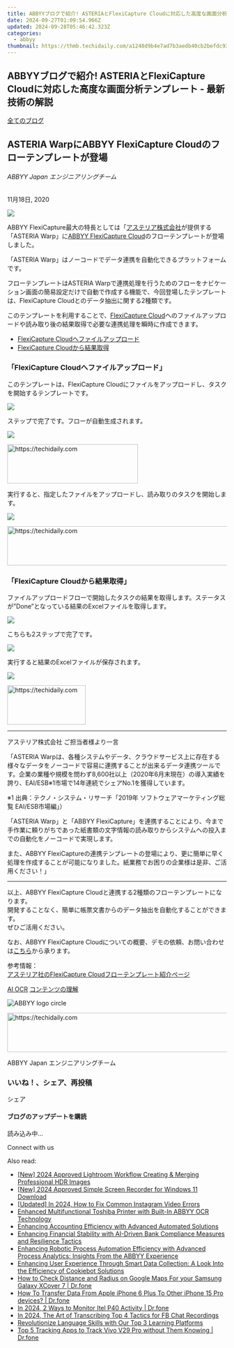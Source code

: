 ```yaml
---
title: ABBYYブログで紹介! ASTERIAとFlexiCapture Cloudに対応した高度な画面分析テンプレート - 最新技術の解説
date: 2024-09-27T01:09:54.966Z
updated: 2024-09-28T05:46:42.323Z
categories:
  - abbyy
thumbnail: https://thmb.techidaily.com/a1248d9b4e7ad7b3aedb40cb2befdc93715f7a75414c6458bd1e077bee973ffa.jpg
---
```


## ABBYYブログで紹介! ASTERIAとFlexiCapture Cloudに対応した高度な画面分析テンプレート - 最新技術の解説

[全てのブログ](https://tools.techidaily.com/abbyy/products/)

## ASTERIA WarpにABBYY FlexiCapture Cloudのフローテンプレートが登場

###### ABBYY Japan エンジニアリングチーム

11月18日, 2020

![](https://static2.abbyy.com/abbyycommedia/30144/05b-fccloud-asteria-blog-cover2-848x444.jpg) 

ABBYY FlexiCapture最大の特長としては「[アステリア株式会社](https://www.asteria.com/jp/)が提供する「ASTERIA Warp」に[ABBYY FlexiCapture Cloud](https://tools.techidaily.com/abbyy/products/)のフローテンプレートが登場しました。

「ASTERIA Warp」はノーコードでデータ連携を自動化できるプラットフォームです。

フローテンプレートはASTERIA Warpで連携処理を行うためのフローをナビケーション画面の簡易設定だけで自動で作成する機能で、今回登場したテンプレートは、FlexiCapture Cloudとのデータ抽出に関する2種類です。

このテンプレートを利用することで、[FlexiCapture Cloud](https://tools.techidaily.com/abbyy/products/)へのファイルアップロードや読み取り後の結果取得で必要な連携処理を瞬時に作成できます。

* [FlexiCapture Cloudへファイルアップロード](https://www.asteria.com/jp/warp/feature/template/FlexiCaptureCloud%5Fupload)
* [FlexiCapture Cloudから結果取得](https://www.asteria.com/jp/warp/feature/template/FlexiCaptureCloud%5Fdownload)

### **「FlexiCapture Cloudへファイルアップロード」**

 このテンプレートは、FlexiCapture Cloudにファイルをアップロードし、タスクを開始するテンプレートです。

![](https://static1.abbyy.com/abbyycommedia/30104/pic-1.png)

ステップで完了です。フローが自動生成されます。

![](https://static1.abbyy.com/abbyycommedia/30105/pic-2.png)

<!-- affiliate ads begin -->
<a href="https://aligracehair.sjv.io/c/5597632/2006941/19272" target="_top" id="2006941">
  <img src="//a.impactradius-go.com/display-ad/19272-2006941" border="0" alt="https://techidaily.com" width="300" height="90"/>
</a>
<img height="0" width="0" src="https://aligracehair.sjv.io/i/5597632/2006941/19272" style="position:absolute;visibility:hidden;" border="0" />
<!-- affiliate ads end -->

実行すると、指定したファイルをアップロードし、読み取りのタスクを開始します。

![](https://static1.abbyy.com/abbyycommedia/30106/pic-3.png)

<!-- affiliate ads begin -->
<a href="https://appsumo.8odi.net/c/5597632/2094428/7443" target="_top" id="2094428">
  <img src="//a.impactradius-go.com/display-ad/7443-2094428" border="0" alt="https://techidaily.com" width="728" height="90"/>
</a>
<img height="0" width="0" src="https://appsumo.8odi.net/i/5597632/2094428/7443" style="position:absolute;visibility:hidden;" border="0" />
<!-- affiliate ads end -->

### **「FlexiCapture Cloudから結果取得」**

ファイルアップロードフローで開始したタスクの結果を取得します。ステータスが”Done”となっている結果のExcelファイルを取得します。

![](https://static1.abbyy.com/abbyycommedia/30107/pic-4.png)

こちらも2ステップで完了です。

![](https://static1.abbyy.com/abbyycommedia/30108/pic-5.png)

実行すると結果のExcelファイルが保存されます。

![](https://static1.abbyy.com/abbyycommedia/30109/pic-6.png)

<!-- affiliate ads begin -->
<a href="https://25home.pxf.io/c/5597632/2148639/16836" target="_top" id="2148639">
  <img src="//a.impactradius-go.com/display-ad/16836-2148639" border="0" alt="https://techidaily.com" width="180" height="90"/>
</a>
<img height="0" width="0" src="https://25home.pxf.io/i/5597632/2148639/16836" style="position:absolute;visibility:hidden;" border="0" />
<!-- affiliate ads end -->

---

アステリア株式会社 ご担当者様より一言

「ASTERIA Warpは、各種システムやデータ、クラウドサービス上に存在する様々なデータをノーコードで容易に連携することが出来るデータ連携ツールです。企業の業種や規模を問わず8,600社以上（2020年6月末現在）の導入実績を誇り、EAI/ESB※1市場で14年連続でシェアNo.1を獲得しています。

※1 出典：テクノ・システム・リサーチ「2019年 ソフトウェアマーケティング総覧 EAI/ESB市場編」）

「ASTERIA Warp」と「ABBYY FlexiCapture」を連携することにより、今まで手作業に頼りがちであった紙書類の文字情報の読み取りからシステムへの投入までの自動化をノーコードで実現します。

また、ABBYY FlexiCaptureの連携テンプレートの登場により、更に簡単に早く処理を作成することが可能になりました。紙業務でお困りの企業様は是非、ご活用ください！」

---

以上、ABBYY FlexiCapture Cloudと連携する2種類のフローテンプレートになります。  
開発することなく、簡単に帳票文書からのデータ抽出を自動化することができます。  
ぜひご活用ください。

なお、ABBYY FlexiCapture Cloudについての概要、デモの依頼、お問い合わせは[こちら](https://tools.techidaily.com/abbyy/products/)から承ります。

参考情報：  
[アステリア社のFlexiCapture Cloudフローテンプレート紹介ページ](https://www.asteria.com/jp/warp/blog/20200929/83665.html)

[AI OCR](https://tools.techidaily.com/abbyy/products/) [コンテンツの理解](https://tools.techidaily.com/abbyy/products/) 

![ABBYY logo circle](https://static5.abbyy.com/abbyycommedia/29971/abbyy-logo-2021-blog-99x99.png)

<!-- affiliate ads begin -->
<a href="https://aligracehair.sjv.io/c/5597632/1884002/19272" target="_top" id="1884002">
  <img src="//a.impactradius-go.com/display-ad/19272-1884002" border="0" alt="https://techidaily.com" width="728" height="90"/>
</a>
<img height="0" width="0" src="https://aligracehair.sjv.io/i/5597632/1884002/19272" style="position:absolute;visibility:hidden;" border="0" />
<!-- affiliate ads end -->

ABBYY Japan エンジニアリングチーム

### いいね！、シェア、再投稿

シェア 

#### ブログのアップデートを購読

読み込み中... 

Connect with us

<ins class="adsbygoogle"
     style="display:block"
     data-ad-format="autorelaxed"
     data-ad-client="ca-pub-7571918770474297"
     data-ad-slot="1223367746"></ins>

<ins class="adsbygoogle"
     style="display:block"
     data-ad-client="ca-pub-7571918770474297"
     data-ad-slot="8358498916"
     data-ad-format="auto"
     data-full-width-responsive="true"></ins>

<span class="atpl-alsoreadstyle">Also read:</span>
<div><ul>
<li><a href="https://article-helps.techidaily.com/new-2024-approved-lightroom-workflow-creating-and-merging-professional-hdr-images/"><u>[New] 2024 Approved Lightroom Workflow Creating & Merging Professional HDR Images</u></a></li>
<li><a href="https://screen-sharing-recording.techidaily.com/new-2024-approved-simple-screen-recorder-for-windows-11-download/"><u>[New] 2024 Approved Simple Screen Recorder for Windows 11 Download</u></a></li>
<li><a href="https://instagram-clips.techidaily.com/updated-in-2024-how-to-fix-common-instagram-video-errors/"><u>[Updated] In 2024, How to Fix Common Instagram Video Errors</u></a></li>
<li><a href="https://solve-popular.techidaily.com/enhanced-multifunctional-toshiba-printer-with-built-in-abbyy-ocr-technology/"><u>Enhanced Multifunctional Toshiba Printer with Built-In ABBYY OCR Technology</u></a></li>
<li><a href="https://solve-popular.techidaily.com/enhancing-accounting-efficiency-with-advanced-automated-solutions/"><u>Enhancing Accounting Efficiency with Advanced Automated Solutions</u></a></li>
<li><a href="https://solve-popular.techidaily.com/enhancing-financial-stability-with-ai-driven-bank-compliance-measures-and-resilience-tactics/"><u>Enhancing Financial Stability with AI-Driven Bank Compliance Measures and Resilience Tactics</u></a></li>
<li><a href="https://solve-popular.techidaily.com/enhancing-robotic-process-automation-efficiency-with-advanced-process-analytics-insights-from-the-abbyy-experience/"><u>Enhancing Robotic Process Automation Efficiency with Advanced Process Analytics: Insights From the ABBYY Experience</u></a></li>
<li><a href="https://solve-popular.techidaily.com/enhancing-user-experience-through-smart-data-collection-a-look-into-the-efficiency-of-cookiebot-solutions/"><u>Enhancing User Experience Through Smart Data Collection: A Look Into the Efficiency of Cookiebot Solutions</u></a></li>
<li><a href="https://android-location-track.techidaily.com/how-to-check-distance-and-radius-on-google-maps-for-your-samsung-galaxy-xcover-7-drfone-by-drfone-virtual-android/"><u>How to Check Distance and Radius on Google Maps For your Samsung Galaxy XCover 7 | Dr.fone</u></a></li>
<li><a href="https://techidaily.com/how-to-transfer-data-from-apple-iphone-6-plus-to-other-iphone-15-pro-devices-drfone-by-drfone-transfer-data-from-ios-transfer-data-from-ios/"><u>How To Transfer Data From Apple iPhone 6 Plus To Other iPhone 15 Pro devices? | Dr.fone</u></a></li>
<li><a href="https://android-location-track.techidaily.com/in-2024-2-ways-to-monitor-itel-p40-activity-drfone-by-drfone-virtual-android/"><u>In 2024, 2 Ways to Monitor Itel P40 Activity | Dr.fone</u></a></li>
<li><a href="https://facebook-video-recording.techidaily.com/in-2024-the-art-of-transcribing-top-4-tactics-for-fb-chat-recordings/"><u>In 2024, The Art of Transcribing Top 4 Tactics for FB Chat Recordings</u></a></li>
<li><a href="https://mondly-stories.techidaily.com/revolutionize-language-skills-with-our-top-3-learning-platforms/"><u>Revolutionize Language Skills with Our Top 3 Learning Platforms</u></a></li>
<li><a href="https://android-location-track.techidaily.com/top-5-tracking-apps-to-track-vivo-v29-pro-without-them-knowing-drfone-by-drfone-virtual-android/"><u>Top 5 Tracking Apps to Track Vivo V29 Pro without Them Knowing | Dr.fone</u></a></li>
</ul></div>

